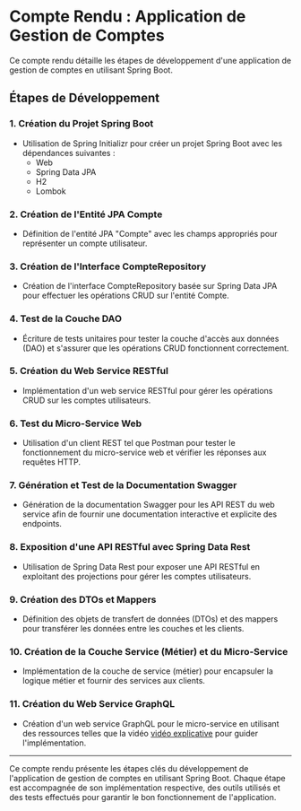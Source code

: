# Compte Rendu : Application de Gestion de Comptes

Ce compte rendu détaille les étapes de développement d'une application de gestion de comptes en utilisant Spring Boot.

## Étapes de Développement

### 1. Création du Projet Spring Boot

- Utilisation de Spring Initializr pour créer un projet Spring Boot avec les dépendances suivantes :
    - Web
    - Spring Data JPA
    - H2
    - Lombok

### 2. Création de l'Entité JPA Compte

- Définition de l'entité JPA "Compte" avec les champs appropriés pour représenter un compte utilisateur.

### 3. Création de l'Interface CompteRepository

- Création de l'interface CompteRepository basée sur Spring Data JPA pour effectuer les opérations CRUD sur l'entité Compte.

### 4. Test de la Couche DAO

- Écriture de tests unitaires pour tester la couche d'accès aux données (DAO) et s'assurer que les opérations CRUD fonctionnent correctement.

### 5. Création du Web Service RESTful

- Implémentation d'un web service RESTful pour gérer les opérations CRUD sur les comptes utilisateurs.

### 6. Test du Micro-Service Web

- Utilisation d'un client REST tel que Postman pour tester le fonctionnement du micro-service web et vérifier les réponses aux requêtes HTTP.

### 7. Génération et Test de la Documentation Swagger

- Génération de la documentation Swagger pour les API REST du web service afin de fournir une documentation interactive et explicite des endpoints.

### 8. Exposition d'une API RESTful avec Spring Data Rest

- Utilisation de Spring Data Rest pour exposer une API RESTful en exploitant des projections pour gérer les comptes utilisateurs.

### 9. Création des DTOs et Mappers

- Définition des objets de transfert de données (DTOs) et des mappers pour transférer les données entre les couches et les clients.

### 10. Création de la Couche Service (Métier) et du Micro-Service

- Implémentation de la couche de service (métier) pour encapsuler la logique métier et fournir des services aux clients.

### 11. Création du Web Service GraphQL

- Création d'un web service GraphQL pour le micro-service en utilisant des ressources telles que la vidéo [vidéo explicative](lien_de_la_video) pour guider l'implémentation.

---

Ce compte rendu présente les étapes clés du développement de l'application de gestion de comptes en utilisant Spring Boot. Chaque étape est accompagnée de son implémentation respective, des outils utilisés et des tests effectués pour garantir le bon fonctionnement de l'application.
